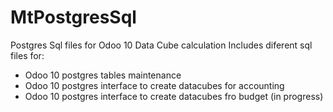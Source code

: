 # MtPostgresSql
Postgres Sql files for Odoo 10 Data Cube calculation
Includes diferent sql files for:
- Odoo 10 postgres tables maintenance
- Odoo 10 postgres interface to create datacubes for accounting
- Odoo 10 postgres interface to create datacubes fro budget (in progress)
